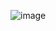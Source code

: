![image](https://github.com/BasharIrani23/data-structures-and-algorithms/assets/129655131/28507f95-c4b1-4951-955a-38341bf6fde5)
